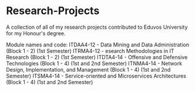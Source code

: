 # Research-Projects
A collection of all of my research projects contributed to Eduvos University for my Honour's degree.

Module names and code:
ITDAA4-12   - Data Mining and Data Administration (Block 1 - 2) (1st Semester)
ITRMA4-12   - esearch Methodologies in IT Research (Block 1 - 2) (1st Semester)
ITDTA4-14   - Offensive and Defensive Technologies (Block 1 - 4) (1st and 2nd Semester)
ITNMA4-14   - Network Design, Implementation, and Management (Block 1 - 4) (1st and 2nd Semester)
ITSMA4-14   - Service-oriented and Microservices Architectures (Block 1 - 4) (1st and 2nd Semester)